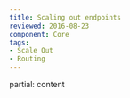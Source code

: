 ```yaml
---
title: Scaling out endpoints
reviewed: 2016-08-23
component: Core
tags:
- Scale Out
- Routing
---
```


partial: content